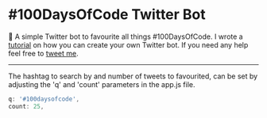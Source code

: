 # #100DaysOfCode Twitter Bot
🤖 A simple Twitter bot to favourite all things #100DaysOfCode. I wrote a [tutorial](https://medium.com/@ajukco/how-i-built-a-twitter-bot-for-100daysofcode-768ef5e12405) on how you can create your own Twitter bot. If you need any help feel free to [tweet me](https://twitter.com/ajukco). 

___

The hashtag to search by and number of tweets to favourited, can be set by adjusting the 'q' and 'count' parameters in the app.js file.

```javascript
q: '#100daysofcode',
count: 25,
```
